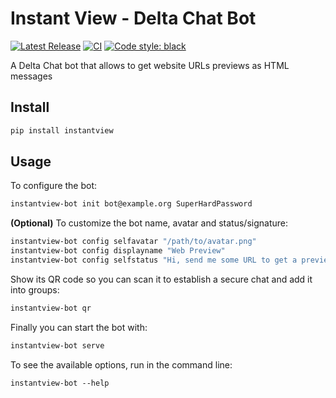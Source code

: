 # Instant View - Delta Chat Bot

[![Latest Release](https://img.shields.io/pypi/v/instantview.svg)](https://pypi.org/project/instantview)
[![CI](https://github.com/deltachat-bot/instantview/actions/workflows/python-ci.yml/badge.svg)](https://github.com/deltachat-bot/instantview/actions/workflows/python-ci.yml)
[![Code style: black](https://img.shields.io/badge/code%20style-black-000000.svg)](https://github.com/psf/black)

A Delta Chat bot that allows to get website URLs previews as HTML messages

## Install

```sh
pip install instantview
```

## Usage

To configure the bot:

```sh
instantview-bot init bot@example.org SuperHardPassword
```

**(Optional)** To customize the bot name, avatar and status/signature:

```sh
instantview-bot config selfavatar "/path/to/avatar.png"
instantview-bot config displayname "Web Preview"
instantview-bot config selfstatus "Hi, send me some URL to get a preview"
```

Show its QR code so you can scan it to establish a secure chat and add it into groups:

```sh
instantview-bot qr
```

Finally you can start the bot with:

```sh
instantview-bot serve
```

To see the available options, run in the command line:

```
instantview-bot --help
```
